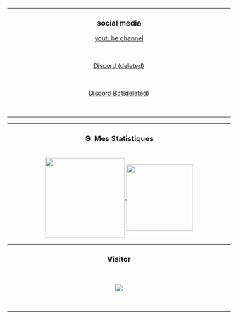 <div align="center">
  
-----

### <p align="center">social media</p>

  <a href="https://youtube.com/c/leloupalpha">youtube channel</a>

  <br>

  <a href="https://discord.gg/CURjqNd6rs">Discord (deleted)</a>

  <br>

  <a href="https://discord.com/api/oauth2/authorize?client_id=838405549510230026&permissions=8&scope=bot">Discord Bot(deleted)</a>

  <br>

</p>

-----

-----

### <p align="center">⚙️ &nbsp;Mes Statistiques</p>

<br>

<a align="center"  href="https://github.com/spidirman">

  <img position="absolute" align="center" height="180em" src="https://github-readme-stats-eight-theta.vercel.app/api?username=spidirman&show_icons=true&theme=react&include_all_commits=true&locale=fr"/>

  <img position="absolute"  align="center" height="150em" src="https://github-readme-stats-eight-theta.vercel.app/api/top-langs/?username=spidirman&layout=compact&langs_count=8&theme=react&locale=fr"/>

</a>

  

</p>

-----

### <p>Visitor</p>

<br>

<p align="center">

  <img src="https://profile-counter.glitch.me/le-loup-alpha/count.svg" />

</p>

<br>

-----

</div>
